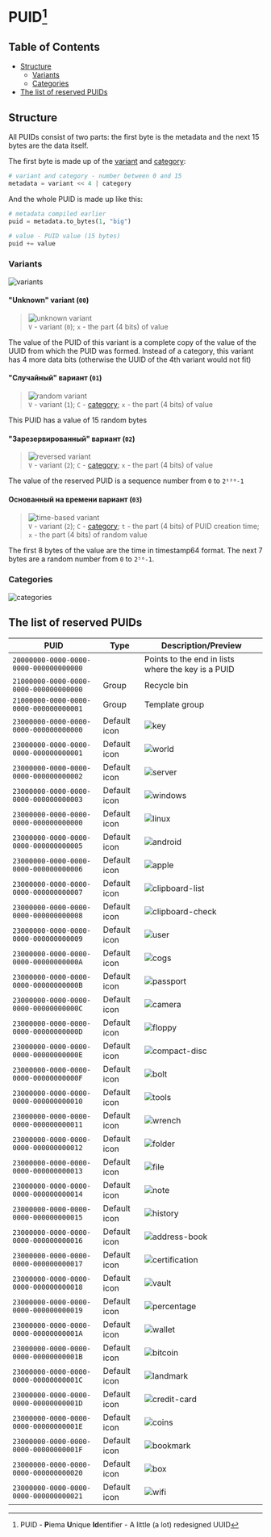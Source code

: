 # PUID[^1]
## Table of Contents
- [Structure](#structure)
  - [Variants](#variants)
  - [Categories](#categories)
- [The list of reserved PUIDs](#the-list-of-reserved-puids)

## Structure
All PUIDs consist of two parts: the first byte is the metadata and the next 15 bytes are the data itself.

The first byte is made up of the [variant](#variants) and [category](#categories):
```py
# variant and category - number between 0 and 15
metadata = variant << 4 | category
```

And the whole PUID is made up like this:
```py
# metadata compiled earlier
puid = metadata.to_bytes(1, "big")

# value - PUID value (15 bytes)
puid += value
```

### Variants
![variants](images/variants.svg)

#### "Unknown" variant (`00`)
> ![unknown variant](images/unknown_variant.svg)<br>
> `V` - variant (`0`); `x` - the part (4 bits) of value

The value of the PUID of this variant is a complete copy of the value of the UUID from which the PUID was formed. Instead of a category, this variant has 4 more data bits (otherwise the UUID of the 4th variant would not fit)

#### "Случайный" вариант (`01`)
> ![random variant](images/rr_variant.svg)<br>
> `V` - variant (`1`); `C` - [category](#categories); `x` - the part (4 bits) of value

This PUID has a value of 15 random bytes

#### "Зарезервированный" вариант (`02`)
> ![reversed variant](images/rr_variant.svg)<br>
> `V` - variant (`2`); `C` - [category](#categories); `x` - the part (4 bits) of value

The value of the reserved PUID is a sequence number from `0` to `2¹²⁰-1`

#### Основанный на времени вариант (`03`)
> ![time-based variant](images/time_variant.svg)<br>
> `V` - variant (`2`); `C` - [category](#categories); `t` - the part (4 bits) of PUID creation time; `x` - the part (4 bits) of random value

The first 8 bytes of the value are the time in timestamp64 format. The next 7 bytes are a random number from `0` to `2⁵⁶-1`.

### Categories
![categories](images/categories.svg)

## The list of reserved PUIDs
PUID                                   | Type               | Description/Preview
-------------------------------------- | ------------------ | ------------------------------------------------------------
`20000000-0000-0000-0000-000000000000` |                    | Points to the end in lists where the key is a PUID
`21000000-0000-0000-0000-000000000000` | Group              | Recycle bin
`21000000-0000-0000-0000-000000000001` | Group              | Template group
`23000000-0000-0000-0000-000000000000` | Default icon       | ![key](/assets/icons/groups/key.svg)
`23000000-0000-0000-0000-000000000001` | Default icon       | ![world](/assets/icons/groups/world.svg)
`23000000-0000-0000-0000-000000000002` | Default icon       | ![server](/assets/icons/groups/server.svg)
`23000000-0000-0000-0000-000000000003` | Default icon       | ![windows](/assets/icons/groups/windows.svg)
`23000000-0000-0000-0000-000000000000` | Default icon       | ![linux](/assets/icons/groups/linux.svg)
`23000000-0000-0000-0000-000000000005` | Default icon       | ![android](/assets/icons/groups/android.svg)
`23000000-0000-0000-0000-000000000006` | Default icon       | ![apple](/assets/icons/groups/apple.svg)
`23000000-0000-0000-0000-000000000007` | Default icon       | ![clipboard-list](/assets/icons/groups/clipboard-list.svg)
`23000000-0000-0000-0000-000000000008` | Default icon       | ![clipboard-check](/assets/icons/groups/clipboard-check.svg)
`23000000-0000-0000-0000-000000000009` | Default icon       | ![user](/assets/icons/groups/user.svg)
`23000000-0000-0000-0000-00000000000A` | Default icon       | ![cogs](/assets/icons/groups/cogs.svg)
`23000000-0000-0000-0000-00000000000B` | Default icon       | ![passport](/assets/icons/groups/passport.svg)
`23000000-0000-0000-0000-00000000000C` | Default icon       | ![camera](/assets/icons/groups/camera.svg)
`23000000-0000-0000-0000-00000000000D` | Default icon       | ![floppy](/assets/icons/groups/floppy.svg)
`23000000-0000-0000-0000-00000000000E` | Default icon       | ![compact-disc](/assets/icons/groups/compact-disc.svg)
`23000000-0000-0000-0000-00000000000F` | Default icon       | ![bolt](/assets/icons/groups/bolt.svg)
`23000000-0000-0000-0000-000000000010` | Default icon       | ![tools](/assets/icons/groups/tools.svg)
`23000000-0000-0000-0000-000000000011` | Default icon       | ![wrench](/assets/icons/groups/wrench.svg)
`23000000-0000-0000-0000-000000000012` | Default icon       | ![folder](/assets/icons/groups/folder.svg)
`23000000-0000-0000-0000-000000000013` | Default icon       | ![file](/assets/icons/groups/file.svg)
`23000000-0000-0000-0000-000000000014` | Default icon       | ![note](/assets/icons/groups/note.svg)
`23000000-0000-0000-0000-000000000015` | Default icon       | ![history](/assets/icons/groups/history.svg)
`23000000-0000-0000-0000-000000000016` | Default icon       | ![address-book](/assets/icons/groups/address-book.svg)
`23000000-0000-0000-0000-000000000017` | Default icon       | ![certification](/assets/icons/groups/certification.svg)
`23000000-0000-0000-0000-000000000018` | Default icon       | ![vault](/assets/icons/groups/vault.svg)
`23000000-0000-0000-0000-000000000019` | Default icon       | ![percentage](/assets/icons/groups/percentage.svg)
`23000000-0000-0000-0000-00000000001A` | Default icon       | ![wallet](/assets/icons/groups/wallet.svg)
`23000000-0000-0000-0000-00000000001B` | Default icon       | ![bitcoin](/assets/icons/groups/bitcoin.svg)
`23000000-0000-0000-0000-00000000001C` | Default icon       | ![landmark](/assets/icons/groups/landmark.svg)
`23000000-0000-0000-0000-00000000001D` | Default icon       | ![credit-card](/assets/icons/groups/credit-card.svg)
`23000000-0000-0000-0000-00000000001E` | Default icon       | ![coins](/assets/icons/groups/coins.svg)
`23000000-0000-0000-0000-00000000001F` | Default icon       | ![bookmark](/assets/icons/groups/bookmark.svg)
`23000000-0000-0000-0000-000000000020` | Default icon       | ![box](/assets/icons/groups/box.svg)
`23000000-0000-0000-0000-000000000021` | Default icon       | ![wifi](/assets/icons/groups/wifi.svg)

[^1]: PUID - **P**iema **U**nique **Id**entifier - A little (a lot) redesigned UUID
